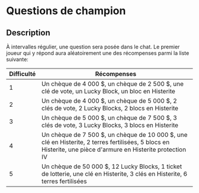 # Questions de champion

## Description

À intervalles régulier, une question sera posée dans le chat. Le premier joueur qui y répond aura aléatoirement une des récompenses parmi la liste suivante:

| Difficulté | Récompenses |
| --- | --- |
| 1 | Un chèque de 4 000 \$, un chèque de 2 500 \$, une clé de vote, un Lucky Block, un bloc en Histerite |
| 2 | Un chèque de 4 000 \$, un chèque de 5 000 \$, 2 clés de vote, 2 Lucky Blocks, 2 blocs en Histerite |
| 3 | Un chèque de 5 000 \$, un chèque de 7 500 \$, 3 clés de vote, 3 Lucky Blocks, 3 blocs en Histerite |
| 4 | Un chèque de 7 500 \$, un chèque de 10 000 \$, une clé en Histerite, 2 terres fertilisées, 5 blocs en Histerite, une pièce d'armure en Histerite protection IV |
| 5 | Un chèque de 50 000 \$, 12 Lucky Blocks, 1 ticket de lotterie, une clé en Histerite, 3 clés en Histerite, 6 terres fertilisées |
